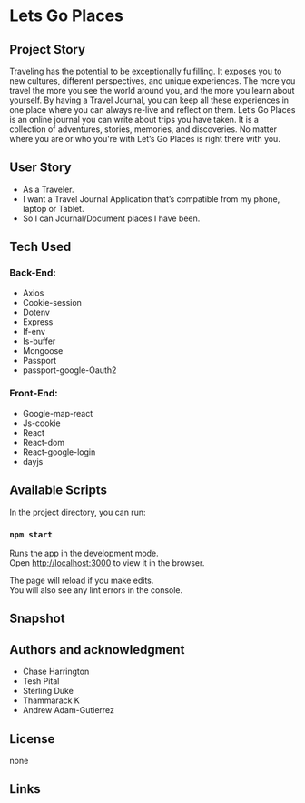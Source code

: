 # Lets Go Places

## Project Story
Traveling has the potential to be exceptionally fulfilling. It exposes you to new cultures, different perspectives, and unique experiences.  The more you travel the more you see the world around you, and the more you learn about yourself. By having a Travel Journal, you can keep all these experiences in one place where you can always re-live and reflect on them. Let’s Go Places is an online journal you can write about trips you have taken. It is a collection of adventures, stories, memories, and discoveries. 
No matter where you are or who you're with Let’s Go Places is right there with you.

## User Story
* As a Traveler.
* I want a Travel Journal Application that’s compatible from my phone, laptop or Tablet.
* So I can Journal/Document places I have been. 

## Tech Used

### Back-End:
* Axios
* Cookie-session
* Dotenv
* Express
* If-env
* Is-buffer
* Mongoose
* Passport
* passport-google-Oauth2

### Front-End:
* Google-map-react
* Js-cookie
* React
* React-dom
* React-google-login
* dayjs


## Available Scripts

In the project directory, you can run:

### `npm start`

Runs the app in the development mode.<br />
Open [http://localhost:3000](http://localhost:3000) to view it in the browser.

The page will reload if you make edits.<br />
You will also see any lint errors in the console.

## Snapshot


## Authors and acknowledgment
* Chase Harrington
* Tesh Pital
* Sterling Duke
* Thammarack K
* Andrew Adam-Gutierrez 

## License
none




## Links



